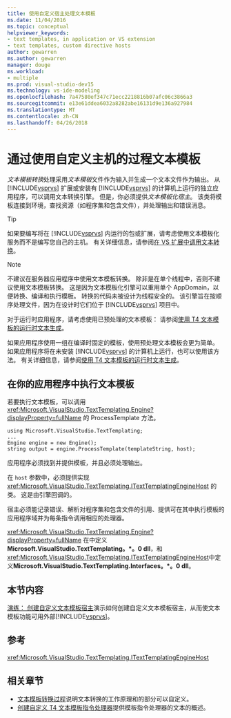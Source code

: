 ```yaml
---
title: 使用自定义宿主处理文本模板
ms.date: 11/04/2016
ms.topic: conceptual
helpviewer_keywords:
- text templates, in application or VS extension
- text templates, custom directive hosts
author: gewarren
ms.author: gewarren
manager: douge
ms.workload:
- multiple
ms.prod: visual-studio-dev15
ms.technology: vs-ide-modeling
ms.openlocfilehash: 7a47580ef347c71ecc2218816b07afc06c3866a3
ms.sourcegitcommit: e13e61ddea6032a8282abe16131d9e136a927984
ms.translationtype: MT
ms.contentlocale: zh-CN
ms.lasthandoff: 04/26/2018
---
```

# <a name="process-text-templates-by-using-a-custom-host"></a>通过使用自定义主机的过程文本模板

*文本模板转换*处理采用*文本模板*文件作为输入并生成一个文本文件作为输出。 从 [!INCLUDE[vsprvs](../code-quality/includes/vsprvs_md.md)] 扩展或安装有 [!INCLUDE[vsprvs](../code-quality/includes/vsprvs_md.md)] 的计算机上运行的独立应用程序，可以调用文本转换引擎。 但是，你必须提供*文本模板化宿主*。 该类将模板连接到环境，查找资源（如程序集和包含文件），并处理输出和错误消息。

> [!TIP]
> 如果要编写将在 [!INCLUDE[vsprvs](../code-quality/includes/vsprvs_md.md)] 内运行的包或扩展，请考虑使用文本模板化服务而不是编写您自己的主机。 有关详细信息，请参阅[在 VS 扩展中调用文本转换](../modeling/invoking-text-transformation-in-a-vs-extension.md)。

> [!NOTE]
> 不建议在服务器应用程序中使用文本模板转换。 除非是在单个线程中，否则不建议使用文本模板转换。 这是因为文本模板化引擎可以重用单个 AppDomain，以便转换、编译和执行模板。 转换的代码未被设计为线程安全的。 该引擎旨在按顺序处理文件，因为在设计时它们位于 [!INCLUDE[vsprvs](../code-quality/includes/vsprvs_md.md)] 项目中。
>
> 对于运行时应用程序，请考虑使用已预处理的文本模板： 请参阅[使用 T4 文本模板的运行时文本生成](../modeling/run-time-text-generation-with-t4-text-templates.md)。

如果应用程序使用一组在编译时固定的模板，使用预处理文本模板会更为简单。 如果应用程序将在未安装 [!INCLUDE[vsprvs](../code-quality/includes/vsprvs_md.md)] 的计算机上运行，也可以使用该方法。 有关详细信息，请参阅[使用 T4 文本模板的运行时文本生成](../modeling/run-time-text-generation-with-t4-text-templates.md)。

## <a name="execute-a-text-template-in-your-application"></a>在你的应用程序中执行文本模板

若要执行文本模板，可以调用 <xref:Microsoft.VisualStudio.TextTemplating.Engine?displayProperty=fullName> 的 ProcessTemplate 方法。

```
using Microsoft.VisualStudio.TextTemplating;
...
Engine engine = new Engine();
string output = engine.ProcessTemplate(templateString, host);
```

 应用程序必须找到并提供模板，并且必须处理输出。

 在 `host` 参数中，必须提供实现 <xref:Microsoft.VisualStudio.TextTemplating.ITextTemplatingEngineHost> 的类。 这是由引擎回调的。

 宿主必须能记录错误、解析对程序集和包含文件的引用、提供可在其中执行模板的应用程序域并为每条指令调用相应的处理器。

 <xref:Microsoft.VisualStudio.TextTemplating.Engine?displayProperty=fullName> 在中定义**Microsoft.VisualStudio.TextTemplating。\*。0 dll**，和<xref:Microsoft.VisualStudio.TextTemplating.ITextTemplatingEngineHost>中定义**Microsoft.VisualStudio.TextTemplating.Interfaces。\*。0 dll**。

## <a name="in-this-section"></a>本节内容
 [演练： 创建自定义文本模板宿主](../modeling/walkthrough-creating-a-custom-text-template-host.md)演示如何创建自定义文本模板宿主，从而使文本模板功能可用外部[!INCLUDE[vsprvs](../code-quality/includes/vsprvs_md.md)]。

## <a name="reference"></a>参考
 <xref:Microsoft.VisualStudio.TextTemplating.ITextTemplatingEngineHost>

## <a name="related-sections"></a>相关章节

- [文本模板转换过程](../modeling/the-text-template-transformation-process.md)说明文本转换的工作原理和的部分可以自定义。
- [创建自定义 T4 文本模板指令处理器](../modeling/creating-custom-t4-text-template-directive-processors.md)提供模板指令处理器的文本的概述。